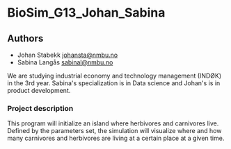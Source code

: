 # BioSim_G13_Johan_Sabina

## Authors

- Johan Stabekk <johansta@nmbu.no>
- Sabina Langås <sabinal@nmbu.no>

We are studying industrial economy and technology management (INDØK) 
in the 3rd year. Sabina's specialization is in Data science and Johan's is in
product development. 

### Project description
This program will initialize an island where herbivores and carnivores live. 
Defined by the parameters set, the simulation will visualize where and how many 
carnivores and herbivores are living at a certain place at a given time.
